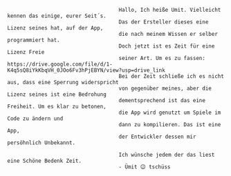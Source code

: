 

                                        Hallo, Ich heiße Ümit. Vielleicht kennen das einige, eurer Seit´s. 
                                        Das der Ersteller dieses eine Lizenz seines hat, auf der App, 
                                        die nach meinem Wissen er selber programmiert hat. 
                                        Doch jetzt ist es Zeit für eine Lizenz Freie
                                        seiner Art. Um es zu fassen: https://drive.google.com/file/d/1-K4q5sQ8iYkKbqVH_0JOo6Fv3hPjEBYN/view?usp=drive_link
                                        Bei der Zeit schließe ich es nicht aus, dass eine Sperrung widerspricht 
                                        von gegenüber meines, aber die Lizenz seines ist eine Bedrohung
                                        dementsprechend ist das eine Freiheit. Um es klar zu betonen, 
                                        die App wird genutzt um Spiele im Code zu ändern und 
                                        dann zu kompilieren. Das ist eine App, 
                                        der Entwickler dessen mir persöhnlich Unbekannt.

                                        Ich wünsche jedem der das liest eine Schöne Bedenk Zeit.
                                        - Ümit 😉 tschüss
